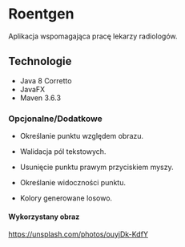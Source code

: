 # Roentgen
Aplikacja wspomagająca pracę lekarzy radiologów.

## Technologie

* Java 8 Corretto
* JavaFX
* Maven 3.6.3

### Opcjonalne/Dodatkowe

* Określanie punktu względem obrazu.

* Walidacja pól tekstowych.

* Usunięcie punktu prawym przyciskiem myszy.

* Określanie widoczności punktu.

* Kolory generowane losowo.


#### Wykorzystany obraz
https://unsplash.com/photos/ouyjDk-KdfY